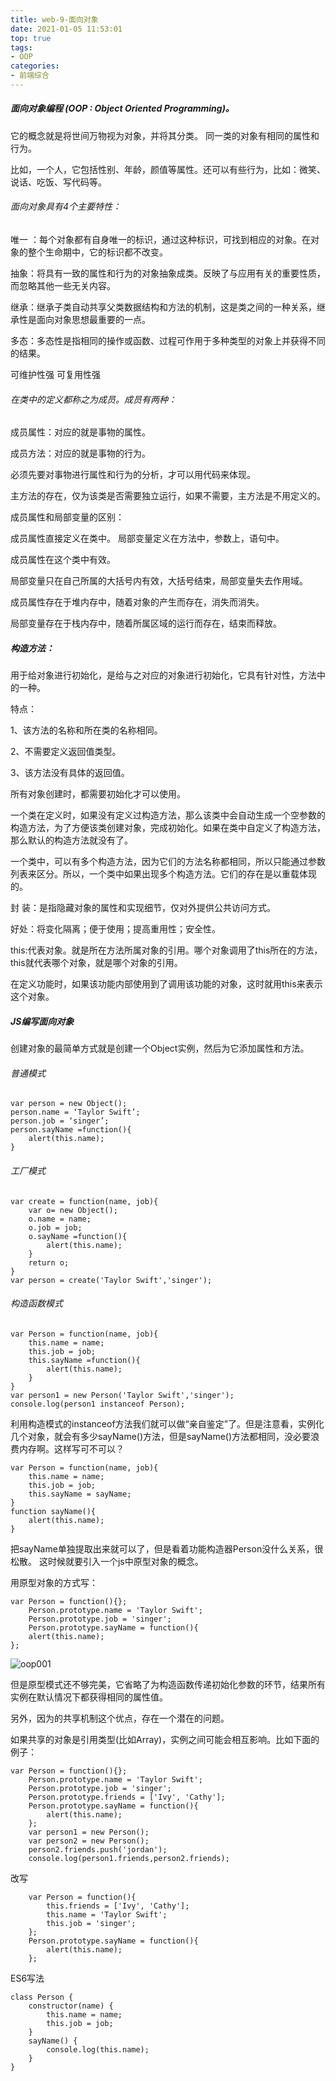 ```yaml
---
title: web-9-面向对象
date: 2021-01-05 11:53:01
top: true
tags:
- OOP
categories:
- 前端综合
---
```

##### 面向对象编程 (OOP : Object Oriented Programming)。
它的概念就是将世间万物视为对象，并将其分类。
同一类的对象有相同的属性和行为。
<!--more-->
比如，一个人，它包括性别、年龄，颜值等属性。还可以有些行为，比如：微笑、说话、吃饭、写代码等。

###### 面向对象具有4个主要特性：
唯一 ：每个对象都有自身唯一的标识，通过这种标识，可找到相应的对象。在对象的整个生命期中，它的标识都不改变。

抽象：将具有一致的属性和行为的对象抽象成类。反映了与应用有关的重要性质，而忽略其他一些无关内容。

继承：继承子类自动共享父类数据结构和方法的机制，这是类之间的一种关系，继承性是面向对象思想最重要的一点。

多态：多态性是指相同的操作或函数、过程可作用于多种类型的对象上并获得不同的结果。

可维护性强
可复用性强
<br />


###### 在类中的定义都称之为成员。成员有两种：

成员属性：对应的就是事物的属性。

成员方法：对应的就是事物的行为。

必须先要对事物进行属性和行为的分析，才可以用代码来体现。

主方法的存在，仅为该类是否需要独立运行，如果不需要，主方法是不用定义的。

成员属性和局部变量的区别：

成员属性直接定义在类中。 局部变量定义在方法中，参数上，语句中。

成员属性在这个类中有效。

局部变量只在自己所属的大括号内有效，大括号结束，局部变量失去作用域。

成员属性存在于堆内存中，随着对象的产生而存在，消失而消失。

局部变量存在于栈内存中，随着所属区域的运行而存在，结束而释放。

##### 构造方法：
用于给对象进行初始化，是给与之对应的对象进行初始化，它具有针对性，方法中的一种。

特点：

1、该方法的名称和所在类的名称相同。

2、不需要定义返回值类型。

3、该方法没有具体的返回值。

所有对象创建时，都需要初始化才可以使用。

一个类在定义时，如果没有定义过构造方法，那么该类中会自动生成一个空参数的构造方法，为了方便该类创建对象，完成初始化。如果在类中自定义了构造方法，那么默认的构造方法就没有了。

一个类中，可以有多个构造方法，因为它们的方法名称都相同，所以只能通过参数列表来区分。所以，一个类中如果出现多个构造方法。它们的存在是以重载体现的。

封 装：是指隐藏对象的属性和实现细节，仅对外提供公共访问方式。

好处：将变化隔离；便于使用；提高重用性；安全性。

this:代表对象。就是所在方法所属对象的引用。哪个对象调用了this所在的方法，this就代表哪个对象，就是哪个对象的引用。

在定义功能时，如果该功能内部使用到了调用该功能的对象，这时就用this来表示这个对象。


##### JS编写面向对象
创建对象的最简单方式就是创建一个Object实例，然后为它添加属性和方法。
###### 普通模式
```
var person = new Object();
person.name = ‘Taylor Swift’;
person.job = ‘singer’;
person.sayName =function(){
    alert(this.name);
}
```
###### 工厂模式
```
var create = function(name, job){
    var o= new Object();
    o.name = name;
    o.job = job;
    o.sayName =function(){
        alert(this.name);
    }
    return o;
}
var person = create('Taylor Swift','singer');
```
###### 构造函数模式
```
var Person = function(name, job){
    this.name = name;
    this.job = job;
    this.sayName =function(){
        alert(this.name);
    }
}
var person1 = new Person('Taylor Swift','singer');
console.log(person1 instanceof Person);
```
利用构造模式的instanceof方法我们就可以做“亲自鉴定”了。但是注意看，实例化几个对象，就会有多少sayName()方法，但是sayName()方法都相同，没必要浪费内存啊。这样写可不可以？
```
var Person = function(name, job){
    this.name = name;
    this.job = job;
    this.sayName = sayName;
}
function sayName(){
    alert(this.name);
}
```
把sayName单独提取出来就可以了，但是看着功能构造器Person没什么关系，很松散。
这时候就要引入一个js中原型对象的概念。

用原型对象的方式写：
```
var Person = function(){};
    Person.prototype.name = 'Taylor Swift';
    Person.prototype.job = 'singer';
    Person.prototype.sayName = function(){
    alert(this.name);
};
```
![oop001](http://alivnram-test.oss-cn-beijing.aliyuncs.com/alivnblog/oop001.jpg)

但是原型模式还不够完美，它省略了为构造函数传递初始化参数的环节，结果所有实例在默认情况下都获得相同的属性值。

另外，因为的共享机制这个优点，存在一个潜在的问题。

如果共享的对象是引用类型(比如Array)，实例之间可能会相互影响。比如下面的例子：
```
var Person = function(){};
    Person.prototype.name = 'Taylor Swift';
    Person.prototype.job = 'singer';
    Person.prototype.friends = ['Ivy', 'Cathy'];
    Person.prototype.sayName = function(){
        alert(this.name);
    };
    var person1 = new Person();
    var person2 = new Person();
    person2.friends.push('jordan');
    console.log(person1.friends,person2.friends);
```
改写
```
    var Person = function(){
        this.friends = ['Ivy', 'Cathy'];
        this.name = 'Taylor Swift';
        this.job = 'singer';
    };
    Person.prototype.sayName = function(){
        alert(this.name);
    };
```
ES6写法
```
class Person {
    constructor(name) {
        this.name = name;
        this.job = job;
    }
    sayName() {
        console.log(this.name);
    }
}
```
